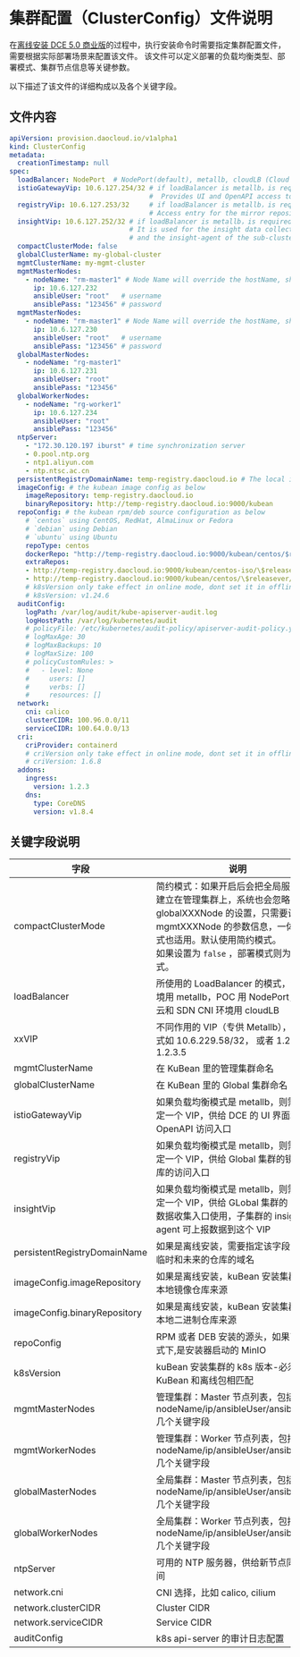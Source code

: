 # 集群配置（ClusterConfig）文件说明

在[离线安装 DCE 5.0 商业版](start-install.md)的过程中，执行安装命令时需要指定集群配置文件，需要根据实际部署场景来配置该文件。
该文件可以定义部署的负载均衡类型、部署模式、集群节点信息等关键参数。

以下描述了该文件的详细构成以及各个关键字段。

## 文件内容

```yaml
apiVersion: provision.daocloud.io/v1alpha1
kind: ClusterConfig
metadata:
  creationTimestamp: null
spec:
  loadBalancer: NodePort  # NodePort(default), metallb, cloudLB (Cloud Controller)
  istioGatewayVip: 10.6.127.254/32 # if loadBalancer is metallb，is requireded.
                                   #  Provides UI and OpenAPI access to DCE.
  registryVip: 10.6.127.253/32     # if loadBalancer is metallb，is requireded.
                                   # Access entry for the mirror repository of the Global cluster
  insightVip: 10.6.127.252/32 # if loadBalancer is metallb，is requireded.
                              # It is used for the insight data collection portal of the GLobal cluster,
                              # and the insight-agent of the sub-cluster can report data to this VIP
  compactClusterMode: false
  globalClusterName: my-global-cluster
  mgmtClusterName: my-mgmt-cluster
  mgmtMasterNodes:
    - nodeName: "rm-master1" # Node Name will override the hostName, should align with RFC1123 stsandard
      ip: 10.6.127.232
      ansibleUser: "root"   # username
      ansiblePass: "123456" # password
  mgmtMasterNodes:
    - nodeName: "rm-master1" # Node Name will override the hostName, should align with RFC1123 stsandard
      ip: 10.6.127.230
      ansibleUser: "root"   # username
      ansiblePass: "123456" # password
  globalMasterNodes:
    - nodeName: "rg-master1"
      ip: 10.6.127.231
      ansibleUser: "root"
      ansiblePass: "123456"
  globalWorkerNodes:
    - nodeName: "rg-worker1"
      ip: 10.6.127.234
      ansibleUser: "root"
      ansiblePass: "123456"
  ntpServer:
    - "172.30.120.197 iburst" # time synchronization server
    - 0.pool.ntp.org
    - ntp1.aliyun.com
    - ntp.ntsc.ac.cn
  persistentRegistryDomainName: temp-registry.daocloud.io # The local image registry which images come from.
  imageConfig: # the kubean image config as below
    imageRepository: temp-registry.daocloud.io
    binaryRepository: http://temp-registry.daocloud.io:9000/kubean
  repoConfig: # the kubean rpm/deb source configuration as below
    # `centos` using CentOS, RedHat, AlmaLinux or Fedora
    # `debian` using Debian
    # `ubuntu` using Ubuntu
    repoType: centos
    dockerRepo: "http://temp-registry.daocloud.io:9000/kubean/centos/$releasever/os/$basearch"
    extraRepos:
    - http://temp-registry.daocloud.io:9000/kubean/centos-iso/\$releasever/os/\$basearch
    - http://temp-registry.daocloud.io:9000/kubean/centos/\$releasever/os/\$basearch
    # k8sVersion only take effect in online mode, dont set it in offline mode
    # k8sVersion: v1.24.6
  auditConfig:
    logPath: /var/log/audit/kube-apiserver-audit.log
    logHostPath: /var/log/kubernetes/audit
    # policyFile: /etc/kubernetes/audit-policy/apiserver-audit-policy.yaml
    # logMaxAge: 30
    # logMaxBackups: 10
    # logMaxSize: 100
    # policyCustomRules: >
    #   - level: None
    #     users: []
    #     verbs: []
    #     resources: []
  network:
    cni: calico
    clusterCIDR: 100.96.0.0/11
    serviceCIDR: 100.64.0.0/13
  cri:
    criProvider: containerd
    # criVersion only take effect in online mode, dont set it in offline mode
    # criVersion: 1.6.8
  addons:
    ingress:
      version: 1.2.3
    dns:
      type: CoreDNS
      version: v1.8.4
```

## 关键字段说明

| 字段                         | 说明                                                         | 默认值                                                 |
| ---------------------------- | ------------------------------------------------------------ | ------------------------------------------------------ |
| compactClusterMode           | 简约模式：如果开启后会把全局服务集群建立在管理集群上，系统也会忽略 globalXXXNode 的设置，只需要设置 mgmtXXXNode 的参数信息，一体机模式也适用。默认使用简约模式。<br />如果设置为 `false` ，部署模式则为经典模式。 | true                                                   |
| loadBalancer                 | 所使用的 LoadBalancer 的模式，物理环境用 metallb，POC 用 NodePort，公有云和 SDN CNI 环境用 cloudLB | NodePort(default), metallb, cloudLB (Cloud Controller) |
| xxVIP                        | 不同作用的 VIP（专供 Metallb），注意格式如 10.6.229.58/32， 或者 1.2.3.4-1.2.3.5 | NA                                                     |
| mgmtClusterName              | 在 KuBean 里的管理集群命名                                   | NA                                                     |
| globalClusterName            | 在 KuBean 里的 Global 集群命名                               | NA                                                     |
| istioGatewayVip              | 如果负载均衡模式是 metallb，则需要指定一个 VIP，供给 DCE 的 UI 界面和 OpenAPI 访问入口 | NA                                                     |
| registryVip                  | 如果负载均衡模式是 metallb，则需要指定一个 VIP，供给 Global 集群的镜像仓库的访问入口 | NA                                                     |
| insightVip                   | 如果负载均衡模式是 metallb，则需要指定一个 VIP，供给 GLobal 集群的 insight 数据收集入口使用，子集群的 insight-agent 可上报数据到这个 VIP | NA                                                     |
| persistentRegistryDomainName | 如果是离线安装，需要指定该字段，指定临时和未来的仓库的域名   | NA                                                     |
| imageConfig.imageRepository  | 如果是离线安装，kuBean 安装集群时的本地镜像仓库来源          | NA                                                     |
| imageConfig.binaryRepository | 如果是离线安装，kuBean 安装集群时的本地二进制仓库来源        | https://files.m.daocloud.io                            |
| repoConfig                   | RPM 或者 DEB 安装的源头，如果离线模式下,是安装器启动的 MinIO | NA                                                     |
| k8sVersion                   | kuBean 安装集群的 k8s 版本-必须跟 KuBean 和离线包相匹配      | NA                                                     |
| mgmtMasterNodes              | 管理集群：Master 节点列表，包括 nodeName/ip/ansibleUser/ansiblePass 几个关键字段 | NA                                                     |
| mgmtWorkerNodes              | 管理集群：Worker 节点列表，包括 nodeName/ip/ansibleUser/ansiblePass 几个关键字段 | NA                                                     |
| globalMasterNodes            | 全局集群：Master 节点列表，包括 nodeName/ip/ansibleUser/ansiblePass 几个关键字段 | NA                                                     |
| globalWorkerNodes            | 全局集群：Worker 节点列表，包括 nodeName/ip/ansibleUser/ansiblePass 几个关键字段 | NA                                                     |
| ntpServer                    | 可用的 NTP 服务器，供给新节点同步时间                        | NA                                                     |
| network.cni                  | CNI 选择，比如 calico, cilium                                | calico                                                 |
| network.clusterCIDR          | Cluster CIDR                                                 | NA                                                     |
| network.serviceCIDR          | Service CIDR                                                 | NA                                                     |
| auditConfig                  | k8s api-server 的审计日志配置                                | 默认关闭                                               |
